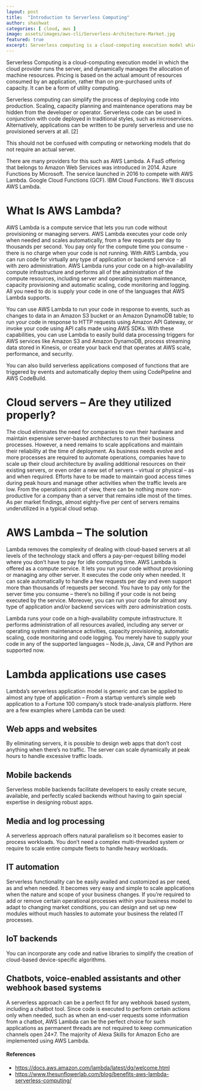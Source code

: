 ```yaml
---
layout: post
title:  "Introduction to Serverless Computing"
author: shashwat
categories: [ cloud, aws ]
image: assets/images/aws-cli/Serverless-Architecture-Market.jpg
featured: true
excerpt: Serverless computing is a cloud-computing execution model which runs the server, and dynamically manages the allocation of machine resources.
---
```

<!-- Add post written in markdown or html below -->
Serverless Computing is a cloud-computing execution model in which the cloud provider runs the server, and dynamically manages the allocation of machine resources. Pricing is based on the actual amount of resources consumed by an application, rather than on pre-purchased units of capacity. It can be a form of utility computing.

Serverless computing can simplify the process of deploying code into production. Scaling, capacity planning and maintenance operations may be hidden from the developer or operator. Serverless code can be used in conjunction with code deployed in traditional styles, such as microservices. Alternatively, applications can be written to be purely serverless and use no provisioned servers at all. [2]

This should not be confused with computing or networking models that do not require an actual server.

There are many providers for this such as AWS Lambda. A FaaS offering that belongs to Amazon Web Services was introduced in 2014. Azure Functions by Microsoft. The service launched in 2016 to compete with AWS Lambda. Google Cloud Functions (GCF). IBM Cloud Functions. We'll discuss AWS Lambda.


# What Is AWS Lambda?
AWS Lambda is a compute service that lets you run code without provisioning or managing servers. AWS Lambda executes your code only when needed and scales automatically, from a few requests per day to thousands per second. You pay only for the compute time you consume - there is no charge when your code is not running. With AWS Lambda, you can run code for virtually any type of application or backend service - all with zero administration. AWS Lambda runs your code on a high-availability compute infrastructure and performs all of the administration of the compute resources, including server and operating system maintenance, capacity provisioning and automatic scaling, code monitoring and logging. All you need to do is supply your code in one of the languages that AWS Lambda supports.

You can use AWS Lambda to run your code in response to events, such as changes to data in an Amazon S3 bucket or an Amazon DynamoDB table; to run your code in response to HTTP requests using Amazon API Gateway, or invoke your code using API calls made using AWS SDKs. With these capabilities, you can use Lambda to easily build data processing triggers for AWS services like Amazon S3 and Amazon DynamoDB, process streaming data stored in Kinesis, or create your back end that operates at AWS scale, performance, and security.

You can also build serverless applications composed of functions that are triggered by events and automatically deploy them using CodePipeline and AWS CodeBuild.


# Cloud servers – Are they utilized properly?
The cloud eliminates the need for companies to own their hardware and maintain expensive server-based architectures to run their business processes. However, a need remains to scale applications and maintain their reliability at the time of deployment. As business needs evolve and more processes are required to automate operations, companies have to scale up their cloud architecture by availing additional resources on their existing servers, or even order a new set of servers – virtual or physical – as and when required. Efforts have to be made to maintain good access times during peak hours and manage other activities when the traffic levels are low. From the operations point of view, there can be nothing more non-productive for a company than a server that remains idle most of the times. As per market findings, almost eighty-five per cent of servers remains underutilized in a typical cloud setup.


# AWS Lambda – The solution
Lambda removes the complexity of dealing with cloud-based servers at all levels of the technology stack and offers a pay-per-request billing model where you don’t have to pay for idle computing time. AWS Lambda is offered as a compute service. It lets you run your code without provisioning or managing any other server. It executes the code only when needed. It can scale automatically to handle a few requests per day and even support more than thousands of requests per second. You have to pay only for the server time you consume – there’s no billing if your code is not being executed by the service. Moreover, you can run your code for almost any type of application and/or backend services with zero administration costs.

Lambda runs your code on a high-availability compute infrastructure.
It performs administration of all resources availed, including any server or operating system maintenance activities, capacity provisioning, automatic scaling, code monitoring and code logging.
You merely have to supply your code in any of the supported languages – Node.js, Java, C# and Python are supported now.



# Lambda applications use cases
Lambda’s serverless application model is generic and can be applied to almost any type of application – From a startup venture’s simple web application to a Fortune 100 company’s stock trade-analysis platform. Here are a few examples where Lambda can be used:

## Web apps and websites
By eliminating servers, it is possible to design web apps that don’t cost anything when there’s no traffic. The server can scale dynamically at peak hours to handle excessive traffic loads.

## Mobile backends
Serverless mobile backends facilitate developers to easily create secure, available, and perfectly scaled backends without having to gain special expertise in designing robust apps.

## Media and log processing
A serverless approach offers natural parallelism so it becomes easier to process workloads. You don’t need a complex multi-threaded system or require to scale entire compute fleets to handle heavy workloads.

## IT automation
Serverless functionality can be easily availed and customized as per need, as and when needed. It becomes very easy and simple to scale applications when the nature and scope of your business changes. If you’re required to add or remove certain operational processes within your business model to adapt to changing market conditions, you can design and set up new modules without much hassles to automate your business the related IT processes.

## IoT backends
You can incorporate any code and native libraries to simplify the creation of cloud-based device-specific algorithms.

## Chatbots, voice-enabled assistants and other webhook based systems
A serverless approach can be a perfect fit for any webhook based system, including a chatbot tool. Since code is executed to perform certain actions only when needed, such as when an end-user requests some information from a chatbot, AWS Lambda can be the perfect choice for such applications as permanent threads are not required to keep communication channels open 24×7. The majority of Alexa Skills for Amazon Echo are implemented using AWS Lambda.


#### References
- <https://docs.aws.amazon.com/lambda/latest/dg/welcome.html>
- <https://www.thesunflowerlab.com/blog/benefits-aws-lambda-serverless-computing/>
